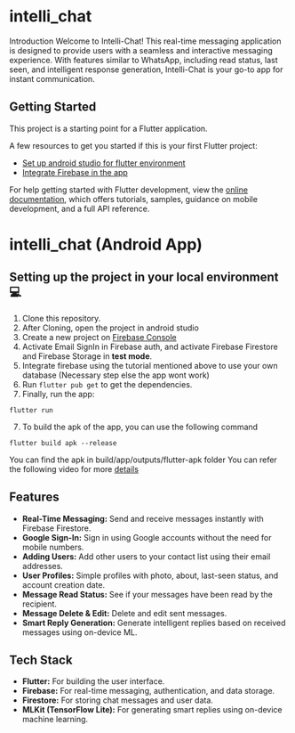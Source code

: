 # intelli_chat

Introduction
Welcome to Intelli-Chat! This real-time messaging application is designed to provide users with a seamless and interactive messaging experience. With features similar to WhatsApp, including read status, last seen, and intelligent response generation, Intelli-Chat is your go-to app for instant communication.


## Getting Started

This project is a starting point for a Flutter application.

A few resources to get you started if this is your first Flutter project:

- [Set up android studio for flutter environment](https://www.youtube.com/watch?v=hfz_AraTk_k&feature=youtu.be&ab_channel=GeeksforGeeks)
- [Integrate Firebase in the app](https://www.youtube.com/watch?v=sz4slPFwEvs)

For help getting started with Flutter development, view the
[online documentation](https://docs.flutter.dev/), which offers tutorials,
samples, guidance on mobile development, and a full API reference.

# intelli_chat (Android App)

## Setting up the project in your local environment💻

1. Clone this repository.
2. After Cloning, open the project in android studio
3. Create a new project on [Firebase Console](https://console.firebase.google.com/)
4. Activate Email SignIn in Firebase auth, and activate Firebase Firestore and Firebase Storage in **test mode**.
5. Integrate firebase using the tutorial mentioned above to use your own database (Necessary step else the app wont work)
6. Run `flutter pub get` to get the dependencies.
7. Finally, run the app:

```
flutter run
```
7. To build the apk of the app, you can use the following command
```
flutter build apk --release
```
You can find the apk in build/app/outputs/flutter-apk folder
You can refer the following video for more [details](https://youtu.be/TOgfbyw6-Mw)

## Features

- **Real-Time Messaging:** Send and receive messages instantly with Firebase Firestore.
- **Google Sign-In:** Sign in using Google accounts without the need for mobile numbers.
- **Adding Users:** Add other users to your contact list using their email addresses.
- **User Profiles:** Simple profiles with photo, about, last-seen status, and account creation date.
- **Message Read Status:** See if your messages have been read by the recipient.
- **Message Delete & Edit:** Delete and edit sent messages.
- **Smart Reply Generation:** Generate intelligent replies based on received messages using on-device ML.

## Tech Stack

- **Flutter:** For building the user interface.
- **Firebase:** For real-time messaging, authentication, and data storage.
- **Firestore:** For storing chat messages and user data.
- **MLKit (TensorFlow Lite):** For generating smart replies using on-device machine learning.
